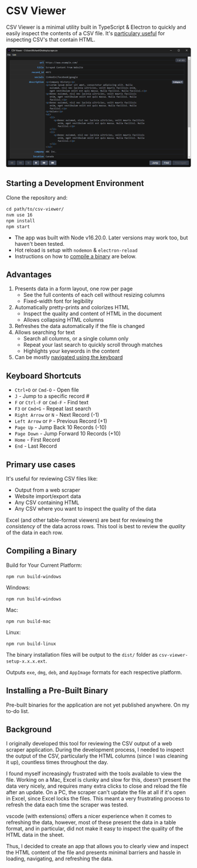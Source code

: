 # CSV Viewer

CSV Viewer is a minimal utility built in TypeScript & Electron to quickly and easily inspect the contents
of a CSV file. It's [particulary useful](#primary-use-cases) for inspecting CSV's that contain HTML.

![Application Screenshot](https://github.com/rpodsada/csv-viewer/blob/development/screenshot/screenshot.png?raw=true)

## Starting a Development Environment

Clone the repository and:
```
cd path/to/csv-viewer/
nvm use 16
npm install
npm start
```
- The app was built with Node v16.20.0. Later versions may work too, but haven't been tested.
- Hot reload is setup with `nodemon` & `electron-reload`
- Instructions on how to [compile a binary](#compiling-a-binary) are below.

## Advantages

1. Presents data in a form layout, one row per page
    - See the full contents of each cell without resizing columns
    - Fixed-width font for legibility
2. Automatically pretty-prints and colorizes HTML
    - Inspect the quality and content of HTML in the document
    - Allows collapsing HTML columns    
3. Refreshes the data automatically if the file is changed
4. Allows searching for text
    - Search all columns, or a single column only
    - Repeat your last search to quickly scroll through matches
    - Highlights your keywords in the content
6. Can be mostly [navigated using the keyboard](#keyboard-shortcuts)

## Keyboard Shortcuts 

- `Ctrl+O` or `Cmd-O` - Open file
- `J` - Jump to a specific record #   
- `F` or `Ctrl-F` or `Cmd-F` - Find text
- `F3` or `Cmd+G` - Repeat last search
- `Right Arrow` or `N` - Next Record (-1)
- `Left Arrow` or `P` - Previous Record (+1)
- `Page Up` - Jump Back 10 Records (-10)
- `Page Down` - Jump Forward 10 Records (+10)
- `Home` - First Record
- `End` - Last Record

## Primary use cases

It's useful for reviewing CSV files like:
- Output from a web scraper
- Website import/export data
- Any CSV containing HTML
- Any CSV where you want to inspect the quality of the data

Excel (and other table-format viewers) are best for reviewing the _consistency_ of the data across rows. 
This tool is best to review the _quality_ of the data in each row.

## Compiling a Binary

Build for Your Current Platform:
```
npm run build-windows
```
Windows:
```
npm run build-windows
```
Mac:
```
npm run build-mac
```
Linux:
```
npm run build-linux
```

The binary installation files will be output to the `dist/` folder as `csv-viewer-setup-x.x.x.ext`.

Outputs `exe`, `dmg`, `deb`, and `AppImage` formats for each respective platform.

## Installing a Pre-Built Binary

Pre-built binaries for the application are not yet published anywhere. On my to-do list.

## Background 

I originally developed this tool for reviewing the CSV output of a web scraper application. During the development process, I needed
to inspect the output of the CSV, particularly the HTML columns (since I was cleaning it up), countless times throughout the day.

I found myself increasingly frustrated with the tools available to view the file.
Working on a Mac, Excel is clunky and slow for this, doesn't present the data very nicely, and requires many extra clicks
to close and reload the file after an update. On a PC, the scraper can't update the file at all if it's open in Excel, 
since Excel locks the files. This meant a very frustrating process to refresh the data each time the scraper was tested.

vscode (with extensions) offers a nicer experience when it comes to refreshing the data, however, most of these present the data
in a table format, and in particular, did not make it easy to inspect the quality of the HTML data in the sheet.

Thus, I decided to create an app that allows you to clearly view and inspect the HTML content of the file and 
presents minimal barriers and hassle in loading, navigating, and refreshing the data.
